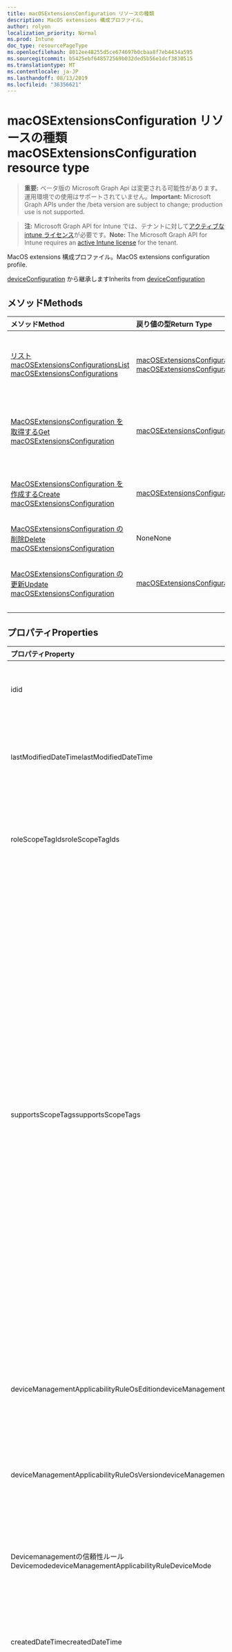 ```yaml
---
title: macOSExtensionsConfiguration リソースの種類
description: MacOS extensions 構成プロファイル。
author: rolyon
localization_priority: Normal
ms.prod: Intune
doc_type: resourcePageType
ms.openlocfilehash: 8012ee48255d5ce674697b0cbaa8f7eb4434a595
ms.sourcegitcommit: b5425ebf648572569b032ded5b56e1dcf3830515
ms.translationtype: MT
ms.contentlocale: ja-JP
ms.lasthandoff: 08/13/2019
ms.locfileid: "36356621"
---
```

# <a name="macosextensionsconfiguration-resource-type"></a><span data-ttu-id="14c96-103">macOSExtensionsConfiguration リソースの種類</span><span class="sxs-lookup"><span data-stu-id="14c96-103">macOSExtensionsConfiguration resource type</span></span>

> <span data-ttu-id="14c96-104">**重要:** ベータ版の Microsoft Graph Api は変更される可能性があります。運用環境での使用はサポートされていません。</span><span class="sxs-lookup"><span data-stu-id="14c96-104">**Important:** Microsoft Graph APIs under the /beta version are subject to change; production use is not supported.</span></span>

> <span data-ttu-id="14c96-105">**注:** Microsoft Graph API for Intune では、テナントに対して[アクティブな intune ライセンス](https://go.microsoft.com/fwlink/?linkid=839381)が必要です。</span><span class="sxs-lookup"><span data-stu-id="14c96-105">**Note:** The Microsoft Graph API for Intune requires an [active Intune license](https://go.microsoft.com/fwlink/?linkid=839381) for the tenant.</span></span>

<span data-ttu-id="14c96-106">MacOS extensions 構成プロファイル。</span><span class="sxs-lookup"><span data-stu-id="14c96-106">MacOS extensions configuration profile.</span></span>


<span data-ttu-id="14c96-107">[deviceConfiguration](../resources/intune-deviceconfig-deviceconfiguration.md) から継承します</span><span class="sxs-lookup"><span data-stu-id="14c96-107">Inherits from [deviceConfiguration](../resources/intune-deviceconfig-deviceconfiguration.md)</span></span>

## <a name="methods"></a><span data-ttu-id="14c96-108">メソッド</span><span class="sxs-lookup"><span data-stu-id="14c96-108">Methods</span></span>
|<span data-ttu-id="14c96-109">メソッド</span><span class="sxs-lookup"><span data-stu-id="14c96-109">Method</span></span>|<span data-ttu-id="14c96-110">戻り値の型</span><span class="sxs-lookup"><span data-stu-id="14c96-110">Return Type</span></span>|<span data-ttu-id="14c96-111">説明</span><span class="sxs-lookup"><span data-stu-id="14c96-111">Description</span></span>|
|:---|:---|:---|
|[<span data-ttu-id="14c96-112">リスト macOSExtensionsConfigurations</span><span class="sxs-lookup"><span data-stu-id="14c96-112">List macOSExtensionsConfigurations</span></span>](../api/intune-deviceconfig-macosextensionsconfiguration-list.md)|<span data-ttu-id="14c96-113">[macOSExtensionsConfiguration](../resources/intune-deviceconfig-macosextensionsconfiguration.md)コレクション</span><span class="sxs-lookup"><span data-stu-id="14c96-113">[macOSExtensionsConfiguration](../resources/intune-deviceconfig-macosextensionsconfiguration.md) collection</span></span>|<span data-ttu-id="14c96-114">[MacOSExtensionsConfiguration](../resources/intune-deviceconfig-macosextensionsconfiguration.md)オブジェクトのプロパティとリレーションシップをリストします。</span><span class="sxs-lookup"><span data-stu-id="14c96-114">List properties and relationships of the [macOSExtensionsConfiguration](../resources/intune-deviceconfig-macosextensionsconfiguration.md) objects.</span></span>|
|[<span data-ttu-id="14c96-115">MacOSExtensionsConfiguration を取得する</span><span class="sxs-lookup"><span data-stu-id="14c96-115">Get macOSExtensionsConfiguration</span></span>](../api/intune-deviceconfig-macosextensionsconfiguration-get.md)|[<span data-ttu-id="14c96-116">macOSExtensionsConfiguration</span><span class="sxs-lookup"><span data-stu-id="14c96-116">macOSExtensionsConfiguration</span></span>](../resources/intune-deviceconfig-macosextensionsconfiguration.md)|<span data-ttu-id="14c96-117">[MacOSExtensionsConfiguration](../resources/intune-deviceconfig-macosextensionsconfiguration.md)オブジェクトのプロパティとリレーションシップを読み取ります。</span><span class="sxs-lookup"><span data-stu-id="14c96-117">Read properties and relationships of the [macOSExtensionsConfiguration](../resources/intune-deviceconfig-macosextensionsconfiguration.md) object.</span></span>|
|[<span data-ttu-id="14c96-118">MacOSExtensionsConfiguration を作成する</span><span class="sxs-lookup"><span data-stu-id="14c96-118">Create macOSExtensionsConfiguration</span></span>](../api/intune-deviceconfig-macosextensionsconfiguration-create.md)|[<span data-ttu-id="14c96-119">macOSExtensionsConfiguration</span><span class="sxs-lookup"><span data-stu-id="14c96-119">macOSExtensionsConfiguration</span></span>](../resources/intune-deviceconfig-macosextensionsconfiguration.md)|<span data-ttu-id="14c96-120">新しい[macOSExtensionsConfiguration](../resources/intune-deviceconfig-macosextensionsconfiguration.md)オブジェクトを作成します。</span><span class="sxs-lookup"><span data-stu-id="14c96-120">Create a new [macOSExtensionsConfiguration](../resources/intune-deviceconfig-macosextensionsconfiguration.md) object.</span></span>|
|[<span data-ttu-id="14c96-121">MacOSExtensionsConfiguration の削除</span><span class="sxs-lookup"><span data-stu-id="14c96-121">Delete macOSExtensionsConfiguration</span></span>](../api/intune-deviceconfig-macosextensionsconfiguration-delete.md)|<span data-ttu-id="14c96-122">None</span><span class="sxs-lookup"><span data-stu-id="14c96-122">None</span></span>|<span data-ttu-id="14c96-123">[MacOSExtensionsConfiguration](../resources/intune-deviceconfig-macosextensionsconfiguration.md)を削除します。</span><span class="sxs-lookup"><span data-stu-id="14c96-123">Deletes a [macOSExtensionsConfiguration](../resources/intune-deviceconfig-macosextensionsconfiguration.md).</span></span>|
|[<span data-ttu-id="14c96-124">MacOSExtensionsConfiguration の更新</span><span class="sxs-lookup"><span data-stu-id="14c96-124">Update macOSExtensionsConfiguration</span></span>](../api/intune-deviceconfig-macosextensionsconfiguration-update.md)|[<span data-ttu-id="14c96-125">macOSExtensionsConfiguration</span><span class="sxs-lookup"><span data-stu-id="14c96-125">macOSExtensionsConfiguration</span></span>](../resources/intune-deviceconfig-macosextensionsconfiguration.md)|<span data-ttu-id="14c96-126">[MacOSExtensionsConfiguration](../resources/intune-deviceconfig-macosextensionsconfiguration.md)オブジェクトのプロパティを更新します。</span><span class="sxs-lookup"><span data-stu-id="14c96-126">Update the properties of a [macOSExtensionsConfiguration](../resources/intune-deviceconfig-macosextensionsconfiguration.md) object.</span></span>|

## <a name="properties"></a><span data-ttu-id="14c96-127">プロパティ</span><span class="sxs-lookup"><span data-stu-id="14c96-127">Properties</span></span>
|<span data-ttu-id="14c96-128">プロパティ</span><span class="sxs-lookup"><span data-stu-id="14c96-128">Property</span></span>|<span data-ttu-id="14c96-129">型</span><span class="sxs-lookup"><span data-stu-id="14c96-129">Type</span></span>|<span data-ttu-id="14c96-130">説明</span><span class="sxs-lookup"><span data-stu-id="14c96-130">Description</span></span>|
|:---|:---|:---|
|<span data-ttu-id="14c96-131">id</span><span class="sxs-lookup"><span data-stu-id="14c96-131">id</span></span>|<span data-ttu-id="14c96-132">文字列</span><span class="sxs-lookup"><span data-stu-id="14c96-132">String</span></span>|<span data-ttu-id="14c96-133">エンティティのキー。</span><span class="sxs-lookup"><span data-stu-id="14c96-133">Key of the entity.</span></span> <span data-ttu-id="14c96-134">[deviceConfiguration](../resources/intune-deviceconfig-deviceconfiguration.md) から継承します</span><span class="sxs-lookup"><span data-stu-id="14c96-134">Inherited from [deviceConfiguration](../resources/intune-deviceconfig-deviceconfiguration.md)</span></span>|
|<span data-ttu-id="14c96-135">lastModifiedDateTime</span><span class="sxs-lookup"><span data-stu-id="14c96-135">lastModifiedDateTime</span></span>|<span data-ttu-id="14c96-136">DateTimeOffset</span><span class="sxs-lookup"><span data-stu-id="14c96-136">DateTimeOffset</span></span>|<span data-ttu-id="14c96-137">オブジェクトの最終更新の DateTime。</span><span class="sxs-lookup"><span data-stu-id="14c96-137">DateTime the object was last modified.</span></span> <span data-ttu-id="14c96-138">[deviceConfiguration](../resources/intune-deviceconfig-deviceconfiguration.md) から継承します</span><span class="sxs-lookup"><span data-stu-id="14c96-138">Inherited from [deviceConfiguration](../resources/intune-deviceconfig-deviceconfiguration.md)</span></span>|
|<span data-ttu-id="14c96-139">roleScopeTagIds</span><span class="sxs-lookup"><span data-stu-id="14c96-139">roleScopeTagIds</span></span>|<span data-ttu-id="14c96-140">文字列コレクション</span><span class="sxs-lookup"><span data-stu-id="14c96-140">String collection</span></span>|<span data-ttu-id="14c96-141">このエンティティインスタンスの範囲タグのリスト。</span><span class="sxs-lookup"><span data-stu-id="14c96-141">List of Scope Tags for this Entity instance.</span></span> <span data-ttu-id="14c96-142">[deviceConfiguration](../resources/intune-deviceconfig-deviceconfiguration.md) から継承します</span><span class="sxs-lookup"><span data-stu-id="14c96-142">Inherited from [deviceConfiguration](../resources/intune-deviceconfig-deviceconfiguration.md)</span></span>|
|<span data-ttu-id="14c96-143">supportsScopeTags</span><span class="sxs-lookup"><span data-stu-id="14c96-143">supportsScopeTags</span></span>|<span data-ttu-id="14c96-144">Boolean</span><span class="sxs-lookup"><span data-stu-id="14c96-144">Boolean</span></span>|<span data-ttu-id="14c96-145">基になるデバイス構成がスコープタグの割り当てをサポートしているかどうかを示します。</span><span class="sxs-lookup"><span data-stu-id="14c96-145">Indicates whether or not the underlying Device Configuration supports the assignment of scope tags.</span></span> <span data-ttu-id="14c96-146">この値が false である場合、ScopeTags プロパティへの割り当ては許可されません。エンティティは、スコープを持つユーザーには表示されません。</span><span class="sxs-lookup"><span data-stu-id="14c96-146">Assigning to the ScopeTags property is not allowed when this value is false and entities will not be visible to scoped users.</span></span> <span data-ttu-id="14c96-147">これは Silverlight で作成された従来のポリシーに対して実行され、Azure ポータルでポリシーを削除して再作成することによって解決できます。</span><span class="sxs-lookup"><span data-stu-id="14c96-147">This occurs for Legacy policies created in Silverlight and can be resolved by deleting and recreating the policy in the Azure Portal.</span></span> <span data-ttu-id="14c96-148">このプロパティに値を設定するには、 SetExtrusionDirection メソッドを適用します。</span><span class="sxs-lookup"><span data-stu-id="14c96-148">This property is read-only.</span></span> <span data-ttu-id="14c96-149">[deviceConfiguration](../resources/intune-deviceconfig-deviceconfiguration.md) から継承します</span><span class="sxs-lookup"><span data-stu-id="14c96-149">Inherited from [deviceConfiguration](../resources/intune-deviceconfig-deviceconfiguration.md)</span></span>|
|<span data-ttu-id="14c96-150">deviceManagementApplicabilityRuleOsEdition</span><span class="sxs-lookup"><span data-stu-id="14c96-150">deviceManagementApplicabilityRuleOsEdition</span></span>|[<span data-ttu-id="14c96-151">deviceManagementApplicabilityRuleOsEdition</span><span class="sxs-lookup"><span data-stu-id="14c96-151">deviceManagementApplicabilityRuleOsEdition</span></span>](../resources/intune-deviceconfig-devicemanagementapplicabilityruleosedition.md)|<span data-ttu-id="14c96-152">このポリシーの OS エディションの適用。</span><span class="sxs-lookup"><span data-stu-id="14c96-152">The OS edition applicability for this Policy.</span></span> <span data-ttu-id="14c96-153">[deviceConfiguration](../resources/intune-deviceconfig-deviceconfiguration.md) から継承します</span><span class="sxs-lookup"><span data-stu-id="14c96-153">Inherited from [deviceConfiguration](../resources/intune-deviceconfig-deviceconfiguration.md)</span></span>|
|<span data-ttu-id="14c96-154">deviceManagementApplicabilityRuleOsVersion</span><span class="sxs-lookup"><span data-stu-id="14c96-154">deviceManagementApplicabilityRuleOsVersion</span></span>|[<span data-ttu-id="14c96-155">deviceManagementApplicabilityRuleOsVersion</span><span class="sxs-lookup"><span data-stu-id="14c96-155">deviceManagementApplicabilityRuleOsVersion</span></span>](../resources/intune-deviceconfig-devicemanagementapplicabilityruleosversion.md)|<span data-ttu-id="14c96-156">このポリシーの OS バージョン適用ルール。</span><span class="sxs-lookup"><span data-stu-id="14c96-156">The OS version applicability rule for this Policy.</span></span> <span data-ttu-id="14c96-157">[deviceConfiguration](../resources/intune-deviceconfig-deviceconfiguration.md) から継承します</span><span class="sxs-lookup"><span data-stu-id="14c96-157">Inherited from [deviceConfiguration](../resources/intune-deviceconfig-deviceconfiguration.md)</span></span>|
|<span data-ttu-id="14c96-158">Devicemanagementの信頼性ルール Devicemode</span><span class="sxs-lookup"><span data-stu-id="14c96-158">deviceManagementApplicabilityRuleDeviceMode</span></span>|[<span data-ttu-id="14c96-159">Devicemanagementの信頼性ルール Devicemode</span><span class="sxs-lookup"><span data-stu-id="14c96-159">deviceManagementApplicabilityRuleDeviceMode</span></span>](../resources/intune-deviceconfig-devicemanagementapplicabilityruledevicemode.md)|<span data-ttu-id="14c96-160">このポリシーのデバイスモード適用ルール。</span><span class="sxs-lookup"><span data-stu-id="14c96-160">The device mode applicability rule for this Policy.</span></span> <span data-ttu-id="14c96-161">[deviceConfiguration](../resources/intune-deviceconfig-deviceconfiguration.md) から継承します</span><span class="sxs-lookup"><span data-stu-id="14c96-161">Inherited from [deviceConfiguration](../resources/intune-deviceconfig-deviceconfiguration.md)</span></span>|
|<span data-ttu-id="14c96-162">createdDateTime</span><span class="sxs-lookup"><span data-stu-id="14c96-162">createdDateTime</span></span>|<span data-ttu-id="14c96-163">DateTimeOffset</span><span class="sxs-lookup"><span data-stu-id="14c96-163">DateTimeOffset</span></span>|<span data-ttu-id="14c96-164">オブジェクトが作成された DateTime。</span><span class="sxs-lookup"><span data-stu-id="14c96-164">DateTime the object was created.</span></span> <span data-ttu-id="14c96-165">[deviceConfiguration](../resources/intune-deviceconfig-deviceconfiguration.md) から継承します</span><span class="sxs-lookup"><span data-stu-id="14c96-165">Inherited from [deviceConfiguration](../resources/intune-deviceconfig-deviceconfiguration.md)</span></span>|
|<span data-ttu-id="14c96-166">description</span><span class="sxs-lookup"><span data-stu-id="14c96-166">description</span></span>|<span data-ttu-id="14c96-167">String</span><span class="sxs-lookup"><span data-stu-id="14c96-167">String</span></span>|<span data-ttu-id="14c96-168">管理者が指定した、デバイス構成についての説明。</span><span class="sxs-lookup"><span data-stu-id="14c96-168">Admin provided description of the Device Configuration.</span></span> <span data-ttu-id="14c96-169">[deviceConfiguration](../resources/intune-deviceconfig-deviceconfiguration.md) から継承します</span><span class="sxs-lookup"><span data-stu-id="14c96-169">Inherited from [deviceConfiguration](../resources/intune-deviceconfig-deviceconfiguration.md)</span></span>|
|<span data-ttu-id="14c96-170">displayName</span><span class="sxs-lookup"><span data-stu-id="14c96-170">displayName</span></span>|<span data-ttu-id="14c96-171">String</span><span class="sxs-lookup"><span data-stu-id="14c96-171">String</span></span>|<span data-ttu-id="14c96-172">管理者が指定した、デバイス構成の名前。</span><span class="sxs-lookup"><span data-stu-id="14c96-172">Admin provided name of the device configuration.</span></span> <span data-ttu-id="14c96-173">[deviceConfiguration](../resources/intune-deviceconfig-deviceconfiguration.md) から継承します</span><span class="sxs-lookup"><span data-stu-id="14c96-173">Inherited from [deviceConfiguration](../resources/intune-deviceconfig-deviceconfiguration.md)</span></span>|
|<span data-ttu-id="14c96-174">version</span><span class="sxs-lookup"><span data-stu-id="14c96-174">version</span></span>|<span data-ttu-id="14c96-175">Int32</span><span class="sxs-lookup"><span data-stu-id="14c96-175">Int32</span></span>|<span data-ttu-id="14c96-176">デバイス構成のバージョン。</span><span class="sxs-lookup"><span data-stu-id="14c96-176">Version of the device configuration.</span></span> <span data-ttu-id="14c96-177">[deviceConfiguration](../resources/intune-deviceconfig-deviceconfiguration.md) から継承します</span><span class="sxs-lookup"><span data-stu-id="14c96-177">Inherited from [deviceConfiguration](../resources/intune-deviceconfig-deviceconfiguration.md)</span></span>|
|<span data-ttu-id="14c96-178">kernelExtensionOverridesAllowed</span><span class="sxs-lookup"><span data-stu-id="14c96-178">kernelExtensionOverridesAllowed</span></span>|<span data-ttu-id="14c96-179">Boolean</span><span class="sxs-lookup"><span data-stu-id="14c96-179">Boolean</span></span>|<span data-ttu-id="14c96-180">True に設定すると、ユーザーは、構成プロファイルで明示的に許可されていない追加のカーネル拡張機能を承認できます。</span><span class="sxs-lookup"><span data-stu-id="14c96-180">If set to true, users can approve additional kernel extensions not explicitly allowed by configurations profiles.</span></span>|
|<span data-ttu-id="14c96-181">カーネル識別子</span><span class="sxs-lookup"><span data-stu-id="14c96-181">kernelExtensionAllowedTeamIdentifiers</span></span>|<span data-ttu-id="14c96-182">文字列コレクション</span><span class="sxs-lookup"><span data-stu-id="14c96-182">String collection</span></span>|<span data-ttu-id="14c96-183">このリストのチーム識別子によって有効になっているすべてのカーネル拡張機能を読み込むことができます。</span><span class="sxs-lookup"><span data-stu-id="14c96-183">All kernel extensions validly signed by the team identifiers in this list will be allowed to load.</span></span>|
|<span data-ttu-id="14c96-184">kernelExtensionsAllowed</span><span class="sxs-lookup"><span data-stu-id="14c96-184">kernelExtensionsAllowed</span></span>|<span data-ttu-id="14c96-185">[macOSKernelExtension](../resources/intune-deviceconfig-macoskernelextension.md)コレクション</span><span class="sxs-lookup"><span data-stu-id="14c96-185">[macOSKernelExtension](../resources/intune-deviceconfig-macoskernelextension.md) collection</span></span>|<span data-ttu-id="14c96-186">読み込むことができるカーネル拡張機能の一覧。</span><span class="sxs-lookup"><span data-stu-id="14c96-186">A list of kernel extensions that will be allowed to load.</span></span> <span data-ttu-id="14c96-187">.</span><span class="sxs-lookup"><span data-stu-id="14c96-187"></span></span> <span data-ttu-id="14c96-188">このコレクションには、最大で 500 個の要素を含めることができます。</span><span class="sxs-lookup"><span data-stu-id="14c96-188">This collection can contain a maximum of 500 elements.</span></span>|

## <a name="relationships"></a><span data-ttu-id="14c96-189">リレーションシップ</span><span class="sxs-lookup"><span data-stu-id="14c96-189">Relationships</span></span>
|<span data-ttu-id="14c96-190">リレーションシップ</span><span class="sxs-lookup"><span data-stu-id="14c96-190">Relationship</span></span>|<span data-ttu-id="14c96-191">型</span><span class="sxs-lookup"><span data-stu-id="14c96-191">Type</span></span>|<span data-ttu-id="14c96-192">説明</span><span class="sxs-lookup"><span data-stu-id="14c96-192">Description</span></span>|
|:---|:---|:---|
|<span data-ttu-id="14c96-193">groupAssignments</span><span class="sxs-lookup"><span data-stu-id="14c96-193">groupAssignments</span></span>|<span data-ttu-id="14c96-194">[deviceConfigurationGroupAssignment](../resources/intune-deviceconfig-deviceconfigurationgroupassignment.md)コレクション</span><span class="sxs-lookup"><span data-stu-id="14c96-194">[deviceConfigurationGroupAssignment](../resources/intune-deviceconfig-deviceconfigurationgroupassignment.md) collection</span></span>|<span data-ttu-id="14c96-195">デバイスの構成プロファイルのグループ割り当てのリストです。</span><span class="sxs-lookup"><span data-stu-id="14c96-195">The list of group assignments for the device configuration profile.</span></span> <span data-ttu-id="14c96-196">[deviceConfiguration](../resources/intune-deviceconfig-deviceconfiguration.md) から継承します</span><span class="sxs-lookup"><span data-stu-id="14c96-196">Inherited from [deviceConfiguration](../resources/intune-deviceconfig-deviceconfiguration.md)</span></span>|
|<span data-ttu-id="14c96-197">assignments</span><span class="sxs-lookup"><span data-stu-id="14c96-197">assignments</span></span>|<span data-ttu-id="14c96-198">[deviceConfigurationAssignment](../resources/intune-deviceconfig-deviceconfigurationassignment.md) コレクション</span><span class="sxs-lookup"><span data-stu-id="14c96-198">[deviceConfigurationAssignment](../resources/intune-deviceconfig-deviceconfigurationassignment.md) collection</span></span>|<span data-ttu-id="14c96-199">デバイスの構成プロファイルの割り当てのリスト。</span><span class="sxs-lookup"><span data-stu-id="14c96-199">The list of assignments for the device configuration profile.</span></span> <span data-ttu-id="14c96-200">[deviceConfiguration](../resources/intune-deviceconfig-deviceconfiguration.md) から継承します</span><span class="sxs-lookup"><span data-stu-id="14c96-200">Inherited from [deviceConfiguration](../resources/intune-deviceconfig-deviceconfiguration.md)</span></span>|
|<span data-ttu-id="14c96-201">deviceStatuses</span><span class="sxs-lookup"><span data-stu-id="14c96-201">deviceStatuses</span></span>|<span data-ttu-id="14c96-202">[deviceConfigurationDeviceStatus](../resources/intune-deviceconfig-deviceconfigurationdevicestatus.md) コレクション</span><span class="sxs-lookup"><span data-stu-id="14c96-202">[deviceConfigurationDeviceStatus](../resources/intune-deviceconfig-deviceconfigurationdevicestatus.md) collection</span></span>|<span data-ttu-id="14c96-203">デバイスごとのデバイス構成のインストール状況。</span><span class="sxs-lookup"><span data-stu-id="14c96-203">Device configuration installation status by device.</span></span> <span data-ttu-id="14c96-204">[deviceConfiguration](../resources/intune-deviceconfig-deviceconfiguration.md) から継承します</span><span class="sxs-lookup"><span data-stu-id="14c96-204">Inherited from [deviceConfiguration](../resources/intune-deviceconfig-deviceconfiguration.md)</span></span>|
|<span data-ttu-id="14c96-205">userStatuses</span><span class="sxs-lookup"><span data-stu-id="14c96-205">userStatuses</span></span>|<span data-ttu-id="14c96-206">[deviceConfigurationUserStatus](../resources/intune-deviceconfig-deviceconfigurationuserstatus.md) コレクション</span><span class="sxs-lookup"><span data-stu-id="14c96-206">[deviceConfigurationUserStatus](../resources/intune-deviceconfig-deviceconfigurationuserstatus.md) collection</span></span>|<span data-ttu-id="14c96-207">ユーザーごとのデバイス構成のインストール状態。</span><span class="sxs-lookup"><span data-stu-id="14c96-207">Device configuration installation status by user.</span></span> <span data-ttu-id="14c96-208">[deviceConfiguration](../resources/intune-deviceconfig-deviceconfiguration.md) から継承します</span><span class="sxs-lookup"><span data-stu-id="14c96-208">Inherited from [deviceConfiguration](../resources/intune-deviceconfig-deviceconfiguration.md)</span></span>|
|<span data-ttu-id="14c96-209">deviceStatusOverview</span><span class="sxs-lookup"><span data-stu-id="14c96-209">deviceStatusOverview</span></span>|[<span data-ttu-id="14c96-210">deviceConfigurationDeviceOverview</span><span class="sxs-lookup"><span data-stu-id="14c96-210">deviceConfigurationDeviceOverview</span></span>](../resources/intune-deviceconfig-deviceconfigurationdeviceoverview.md)|<span data-ttu-id="14c96-211">デバイス構成のデバイス状態の概要 ([deviceConfiguration](../resources/intune-deviceconfig-deviceconfiguration.md) から継承)</span><span class="sxs-lookup"><span data-stu-id="14c96-211">Device Configuration devices status overview Inherited from [deviceConfiguration](../resources/intune-deviceconfig-deviceconfiguration.md)</span></span>|
|<span data-ttu-id="14c96-212">userStatusOverview</span><span class="sxs-lookup"><span data-stu-id="14c96-212">userStatusOverview</span></span>|[<span data-ttu-id="14c96-213">deviceConfigurationUserOverview</span><span class="sxs-lookup"><span data-stu-id="14c96-213">deviceConfigurationUserOverview</span></span>](../resources/intune-deviceconfig-deviceconfigurationuseroverview.md)|<span data-ttu-id="14c96-214">デバイス構成のユーザー状態の概要 ([deviceConfiguration](../resources/intune-deviceconfig-deviceconfiguration.md) から継承)</span><span class="sxs-lookup"><span data-stu-id="14c96-214">Device Configuration users status overview Inherited from [deviceConfiguration](../resources/intune-deviceconfig-deviceconfiguration.md)</span></span>|
|<span data-ttu-id="14c96-215">deviceSettingStateSummaries</span><span class="sxs-lookup"><span data-stu-id="14c96-215">deviceSettingStateSummaries</span></span>|<span data-ttu-id="14c96-216">[settingStateDeviceSummary](../resources/intune-deviceconfig-settingstatedevicesummary.md) コレクション</span><span class="sxs-lookup"><span data-stu-id="14c96-216">[settingStateDeviceSummary](../resources/intune-deviceconfig-settingstatedevicesummary.md) collection</span></span>|<span data-ttu-id="14c96-217">デバイス構成設定状態のデバイスの要約 ([deviceConfiguration](../resources/intune-deviceconfig-deviceconfiguration.md) から継承)</span><span class="sxs-lookup"><span data-stu-id="14c96-217">Device Configuration Setting State Device Summary Inherited from [deviceConfiguration](../resources/intune-deviceconfig-deviceconfiguration.md)</span></span>|

## <a name="json-representation"></a><span data-ttu-id="14c96-218">JSON 表記</span><span class="sxs-lookup"><span data-stu-id="14c96-218">JSON Representation</span></span>
<span data-ttu-id="14c96-219">以下は、リソースの JSON 表記です。</span><span class="sxs-lookup"><span data-stu-id="14c96-219">Here is a JSON representation of the resource.</span></span>
<!-- {
  "blockType": "resource",
  "keyProperty": "id",
  "@odata.type": "microsoft.graph.macOSExtensionsConfiguration"
}
-->
``` json
{
  "@odata.type": "#microsoft.graph.macOSExtensionsConfiguration",
  "id": "String (identifier)",
  "lastModifiedDateTime": "String (timestamp)",
  "roleScopeTagIds": [
    "String"
  ],
  "supportsScopeTags": true,
  "deviceManagementApplicabilityRuleOsEdition": {
    "@odata.type": "microsoft.graph.deviceManagementApplicabilityRuleOsEdition",
    "osEditionTypes": [
      "String"
    ],
    "name": "String",
    "ruleType": "String"
  },
  "deviceManagementApplicabilityRuleOsVersion": {
    "@odata.type": "microsoft.graph.deviceManagementApplicabilityRuleOsVersion",
    "minOSVersion": "String",
    "maxOSVersion": "String",
    "name": "String",
    "ruleType": "String"
  },
  "deviceManagementApplicabilityRuleDeviceMode": {
    "@odata.type": "microsoft.graph.deviceManagementApplicabilityRuleDeviceMode",
    "deviceMode": "String",
    "name": "String",
    "ruleType": "String"
  },
  "createdDateTime": "String (timestamp)",
  "description": "String",
  "displayName": "String",
  "version": 1024,
  "kernelExtensionOverridesAllowed": true,
  "kernelExtensionAllowedTeamIdentifiers": [
    "String"
  ],
  "kernelExtensionsAllowed": [
    {
      "@odata.type": "microsoft.graph.macOSKernelExtension",
      "teamIdentifier": "String",
      "bundleId": "String"
    }
  ]
}
```



